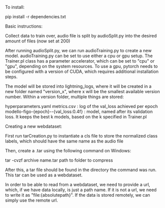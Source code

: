 To install:

pip install -r dependencies.txt

Basic instructions:

Collect data to train over, audio file is split by audioSplit.py into the desired amount of files (now set at 200)

After running audioSplit.py, we can run audioTraining.py to create a new model.
audioTraining.py can be set to use either a cpu or gpu setup. The Trainer.pl class has a parameter accelerator, which can be set to "cpu" or "gpu", depending on the system resources. To use a gpu, pytorch needs to be configured with a version of CUDA, which requires additional installation steps.

The model will be stored into lightning_logs, where it will be created in a new folder named "version_x", where x will be the smallest available version number. Within a version folder, multiple things are stored:

hyperparameters.yaml
metrics.csv : log of the val_loss achieved per epoch
modello-figo-{epoch}--{val_loss:0.4f} : model, named after its validation loss. It keeps the best k models, based on the k specified in Trainer.pl


Creating a new webdataset:

First run tarCreation.py to instantiate a cls file to store the normalized class labels, which should have the same name as the audio file

Then, create a .tar using the following command on Windows:

tar -cvzf archive name.tar path to folder to compress

After this, a tar file should be found in the directory the command was run. This tar can be used as a webdataset. 

In order to be able to read from a webdataset, we need to provide a url, which, if we have data locally, is just a path name. If it is not a url, we need to write it as "file:{absolutepath}". If the data is stored remotely, we can simply use the remote url.
